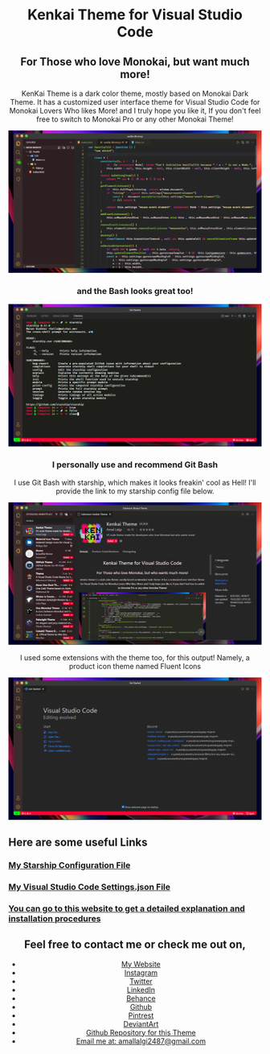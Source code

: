 <div align="center">

<div class="Home-Text">

# Kenkai Theme for Visual Studio Code

## For Those who love Monokai, but want much more!

KenKai Theme is a dark color theme, mostly based on Monokai Dark Theme. It has a customized user interface theme for Visual Studio Code for Monokai Lovers Who likes More! and I truly hope you like it, If you don't feel free to switch to Monokai Pro or any other Monokai Theme!

</div>

![](https://raw.githubusercontent.com/TheAmalLalgi/KenKai-Theme/main/Images/Open-File.png)

<div>  

### and the Bash looks great too!

![](https://raw.githubusercontent.com/TheAmalLalgi/KenKai-Theme/main/Images/terminal.png)

### I personally use and recommend Git Bash

I use Git Bash with starship, which makes it looks freakin' cool as Hell! I'll provide the link to my starship config file below.

</div>

![](https://raw.githubusercontent.com/TheAmalLalgi/KenKai-Theme/main/Images/KenKai-Theme.png)

I used some extensions with the theme too, for this output! Namely, a product icon theme named <span class="Main-Words">Fluent Icons</span>

</div>

</div>

![](https://raw.githubusercontent.com/TheAmalLalgi/KenKai-Theme/main/Images/Homepage.png)

<div>  

<div class="Useful_links">

## Here are some useful Links

### [My Starship Configuration File](https://github.com/TheAmalLalgi/KenKai-Theme/blob/main/Assets/Starship.toml)

### [My Visual Studio Code Settings.json File](https://github.com/TheAmalLalgi/KenKai-Theme/blob/main/Assets/settings.json)

### [You can go to this website to get a detailed explanation and installation procedures](https://TheAmalLalgi.github.io/#)

</div>

<div align="center">

## Feel free to contact me or check me out on,

*   [My Website](https://TheAmalLalgi.github.io)
*   [Instagram](https://www.instagram.com/TheAmalLalgi)
*   [Twitter](https://twitter.com/AmalLalgi)
*   [LinkedIn](https://www.linkedin.com/in/amal-lalgi-8b193521a/)
*   [Behance](https://www.behance.net/amallalgi)
*   [Github](https://github.com/TheAmalLalgi)
*   [Pintrest](https://pintrest.com/_u/amallalgi)
*   [DeviantArt](https://www.deviantart.com/amallalgi)
*   [Github Repository for this Theme](https://github.com/TheAmalLalgi/KenKai-Theme)
*   [Email me at: amallalgi2487@gmail.com](mailto:amallalgi2487@gmail.com)

</div>

